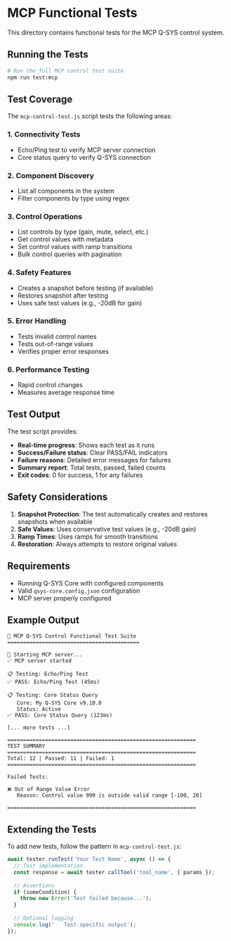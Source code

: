 # MCP Functional Tests

This directory contains functional tests for the MCP Q-SYS control system.

## Running the Tests

```bash
# Run the full MCP control test suite
npm run test:mcp
```

## Test Coverage

The `mcp-control-test.js` script tests the following areas:

### 1. **Connectivity Tests**
- Echo/Ping test to verify MCP server connection
- Core status query to verify Q-SYS connection

### 2. **Component Discovery**
- List all components in the system
- Filter components by type using regex

### 3. **Control Operations**
- List controls by type (gain, mute, select, etc.)
- Get control values with metadata
- Set control values with ramp transitions
- Bulk control queries with pagination

### 4. **Safety Features**
- Creates a snapshot before testing (if available)
- Restores snapshot after testing
- Uses safe test values (e.g., -20dB for gain)

### 5. **Error Handling**
- Tests invalid control names
- Tests out-of-range values
- Verifies proper error responses

### 6. **Performance Testing**
- Rapid control changes
- Measures average response time

## Test Output

The test script provides:
- **Real-time progress**: Shows each test as it runs
- **Success/Failure status**: Clear PASS/FAIL indicators
- **Failure reasons**: Detailed error messages for failures
- **Summary report**: Total tests, passed, failed counts
- **Exit codes**: 0 for success, 1 for any failures

## Safety Considerations

1. **Snapshot Protection**: The test automatically creates and restores snapshots when available
2. **Safe Values**: Uses conservative test values (e.g., -20dB gain)
3. **Ramp Times**: Uses ramps for smooth transitions
4. **Restoration**: Always attempts to restore original values

## Requirements

- Running Q-SYS Core with configured components
- Valid `qsys-core.config.json` configuration
- MCP server properly configured

## Example Output

```
🧪 MCP Q-SYS Control Functional Test Suite
==========================================

🚀 Starting MCP server...
✅ MCP server started

📋 Testing: Echo/Ping Test
✅ PASS: Echo/Ping Test (45ms)

📋 Testing: Core Status Query
   Core: My Q-SYS Core v9.10.0
   Status: Active
✅ PASS: Core Status Query (123ms)

[... more tests ...]

============================================================
TEST SUMMARY
============================================================
Total: 12 | Passed: 11 | Failed: 1
============================================================

Failed Tests:

❌ Out of Range Value Error
   Reason: Control value 999 is outside valid range [-100, 20]

============================================================
```

## Extending the Tests

To add new tests, follow the pattern in `mcp-control-test.js`:

```javascript
await tester.runTest('Your Test Name', async () => {
  // Test implementation
  const response = await tester.callTool('tool_name', { params });
  
  // Assertions
  if (someCondition) {
    throw new Error('Test failed because...');
  }
  
  // Optional logging
  console.log('   Test-specific output');
});
```